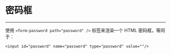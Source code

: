 # 密码框

---

使用 `<form:password path="password" />` 标签来渲染一个 HTML 密码框，等同于：

```
<input id="password" name="password" type="password" value=""/>
```